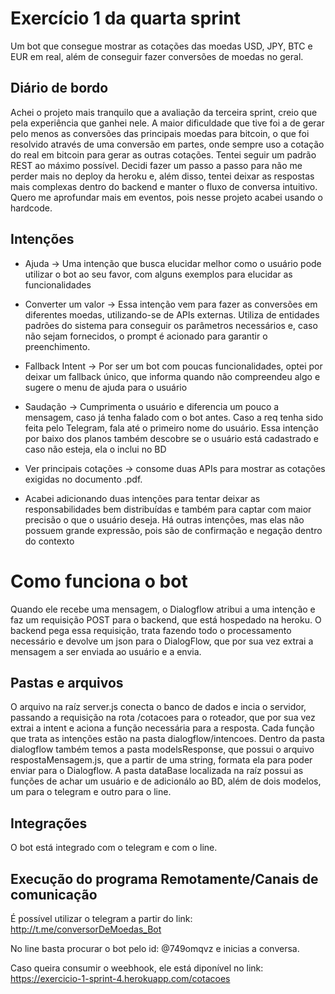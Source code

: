 
# Exercício 1 da quarta sprint

Um bot que consegue mostrar as cotações das moedas USD, JPY, BTC e EUR em real, além de conseguir fazer conversões de moedas no geral.


## Diário de bordo

Achei o projeto mais tranquilo que a avaliação da terceira sprint, creio que pela experiência que ganhei nele. A maior dificuldade que tive foi a de gerar pelo menos as conversões das principais moedas para bitcoin, o que foi resolvido através de uma conversão em partes, onde sempre uso a cotação do real em bitcoin para gerar as outras cotações. Tentei seguir um padrão REST ao máximo possível. Decidi fazer um passo a passo para não me perder mais no deploy da heroku e, além disso, tentei deixar as respostas mais complexas dentro do backend e manter o fluxo de conversa intuitivo. Quero me aprofundar mais em eventos, pois nesse projeto acabei usando o hardcode.



## Intenções

- Ajuda -> Uma intenção que busca elucidar melhor como o usuário pode utilizar o bot ao seu favor, com alguns exemplos para elucidar as funcionalidades

- Converter um valor -> Essa intenção vem para fazer as conversões em diferentes moedas, utilizando-se de APIs externas. Utiliza de entidades padrões do sistema para conseguir os parâmetros necessários e, caso não sejam fornecidos, o prompt é acionado para garantir o preenchimento.

- Fallback Intent -> Por ser um bot com poucas funcionalidades, optei por deixar um fallback único, que informa quando não compreendeu algo e sugere o menu de ajuda para o usuário

- Saudação -> Cumprimenta o usuário e diferencia um pouco a mensagem, caso já tenha falado com o bot antes. Caso a req tenha sido feita pelo Telegram, fala até o primeiro nome do usuário. Essa intenção por baixo dos planos também descobre se o usuário está cadastrado e caso não esteja, ela o inclui no BD

- Ver principais cotações -> consome duas APIs para mostrar as cotações exigidas no documento   .pdf.


- Acabei adicionando duas intenções para tentar deixar as responsabilidades bem distribuídas e também para captar com maior precisão o que o usuário deseja. Há outras intenções, mas elas não possuem grande expressão, pois são de confirmação e negação dentro do contexto


# Como funciona o bot

Quando ele recebe uma mensagem, o Dialogflow atribui a uma intenção e faz um requisição POST para o backend, que está hospedado na heroku. O backend pega essa requisição, trata fazendo todo o processamento necessário e devolve um json para o DialogFlow, que por sua vez extrai a mensagem a ser enviada ao usuário e a envia.


## Pastas e arquivos

O arquivo na raíz server.js conecta o banco de dados e incia o servidor, passando a requisição na rota /cotacoes para o roteador, que por sua vez extrai a intent e aciona a função necessária para a resposta. Cada função que trata as intenções estão na pasta dialogflow/intencoes. Dentro da pasta dialogflow também temos a pasta modelsResponse, que possui o arquivo respostaMensagem.js, que a partir de uma string, formata ela para poder enviar para o Dialogflow. A pasta dataBase localizada na raíz possui as funções de achar um usuário e de adicionálo ao BD, além de dois modelos, um para o telegram e outro para o line.



## Integrações

O bot está integrado com o telegram e com o line.


##  Execução do programa Remotamente/Canais de comunicação

É possível utilizar o telegram a partir do link: http://t.me/conversorDeMoedas_Bot

No line basta procurar o bot pelo id: @749omqvz e inicias a conversa.

Caso queira consumir o weebhook, ele está diponível no link: https://exercicio-1-sprint-4.herokuapp.com/cotacoes